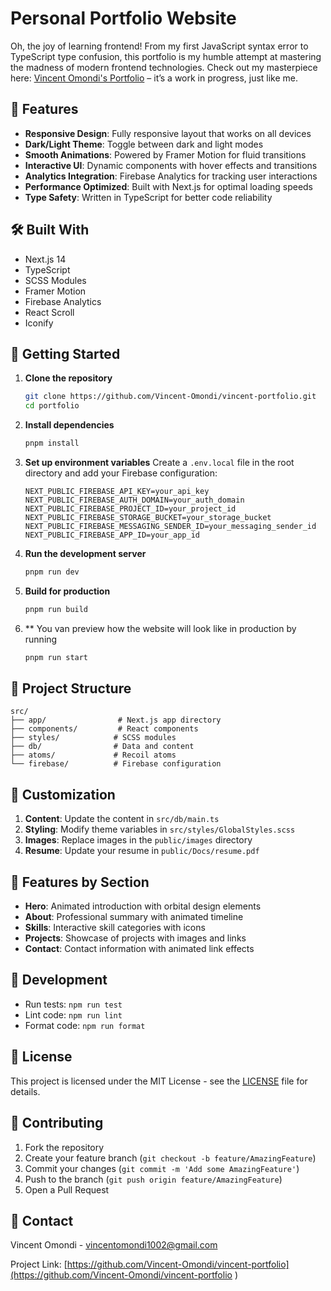 # Personal Portfolio Website

Oh, the joy of learning frontend! From my first JavaScript syntax error to TypeScript type confusion, this portfolio is my humble attempt at mastering the madness of modern frontend technologies. Check out my masterpiece here: [Vincent Omondi's Portfolio](https://vincentomondi.vercel.app/) – it’s a work in progress, just like me.

## 🌟 Features

- **Responsive Design**: Fully responsive layout that works on all devices
- **Dark/Light Theme**: Toggle between dark and light modes
- **Smooth Animations**: Powered by Framer Motion for fluid transitions
- **Interactive UI**: Dynamic components with hover effects and transitions
- **Analytics Integration**: Firebase Analytics for tracking user interactions
- **Performance Optimized**: Built with Next.js for optimal loading speeds
- **Type Safety**: Written in TypeScript for better code reliability

## 🛠️ Built With

- Next.js 14
- TypeScript
- SCSS Modules
- Framer Motion
- Firebase Analytics
- React Scroll
- Iconify

## 🚀 Getting Started

1. **Clone the repository**
   ```bash
   git clone https://github.com/Vincent-Omondi/vincent-portfolio.git
   cd portfolio
   ```

2. **Install dependencies**
   ```bash
   pnpm install
   ```

3. **Set up environment variables**
   Create a `.env.local` file in the root directory and add your Firebase configuration:
   ```env
   NEXT_PUBLIC_FIREBASE_API_KEY=your_api_key
   NEXT_PUBLIC_FIREBASE_AUTH_DOMAIN=your_auth_domain
   NEXT_PUBLIC_FIREBASE_PROJECT_ID=your_project_id
   NEXT_PUBLIC_FIREBASE_STORAGE_BUCKET=your_storage_bucket
   NEXT_PUBLIC_FIREBASE_MESSAGING_SENDER_ID=your_messaging_sender_id
   NEXT_PUBLIC_FIREBASE_APP_ID=your_app_id
   ```

4. **Run the development server**
   ```bash
   pnpm run dev
   ```

5. **Build for production**
   ```bash
   pnpm run build
   ```
6. ** You van preview how the website will look like in production by running
   ```bash
   pnpm run start
   ```

## 📁 Project Structure

```
src/
├── app/                # Next.js app directory
├── components/         # React components
├── styles/            # SCSS modules
├── db/                # Data and content
├── atoms/             # Recoil atoms
└── firebase/          # Firebase configuration
```

## 🎨 Customization

1. **Content**: Update the content in `src/db/main.ts`
2. **Styling**: Modify theme variables in `src/styles/GlobalStyles.scss`
3. **Images**: Replace images in the `public/images` directory
4. **Resume**: Update your resume in `public/Docs/resume.pdf`

## 📱 Features by Section

- **Hero**: Animated introduction with orbital design elements
- **About**: Professional summary with animated timeline
- **Skills**: Interactive skill categories with icons
- **Projects**: Showcase of projects with images and links
- **Contact**: Contact information with animated link effects

## 🔧 Development

- Run tests: `npm run test`
- Lint code: `npm run lint`
- Format code: `npm run format`

## 📄 License

This project is licensed under the MIT License - see the [LICENSE](LICENSE) file for details.

## 🤝 Contributing

1. Fork the repository
2. Create your feature branch (`git checkout -b feature/AmazingFeature`)
3. Commit your changes (`git commit -m 'Add some AmazingFeature'`)
4. Push to the branch (`git push origin feature/AmazingFeature`)
5. Open a Pull Request

## 📧 Contact

Vincent Omondi - [vincentomondi1002@gmail.com](mailto:vincentomondi1002@gmail.com)

Project Link: [https://github.com/Vincent-Omondi/vincent-portfolio](https://github.com/Vincent-Omondi/vincent-portfolio )
